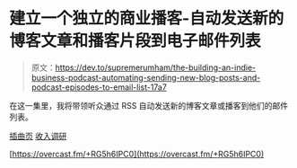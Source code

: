 # 建立一个独立的商业播客-自动发送新的博客文章和播客片段到电子邮件列表

> 原文：<https://dev.to/supremerumham/the-building-an-indie-business-podcast-automating-sending-new-blog-posts-and-podcast-episodes-to-email-list-17a7>

在这一集里，我将带领听众通过 RSS 自动发送新的博客文章或播客到他们的邮件列表。

[插曲页](https://baib-podcast.com)
[收入调研](https://revenueresearch.co/)

[https://overcast.fm/+RG5h6IPC0](https://overcast.fm/+RG5h6IPC0)